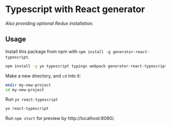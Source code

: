 # Typescript with React generator

*Also providing optional Redux installation.*

## Usage

Install this package from npm with `npm install -g generator-react-typescript`.

```bash
npm install -g yo typescript typings webpack generator-react-typescript
```

Make a new directory, and `cd` into it:

```bash
mkdir my-new-project
cd my-new-project
```

Run `yo react-typescript`

```bash
yo react-typescript
```

Run `npm start` for preview by http://localhost:8080/.
